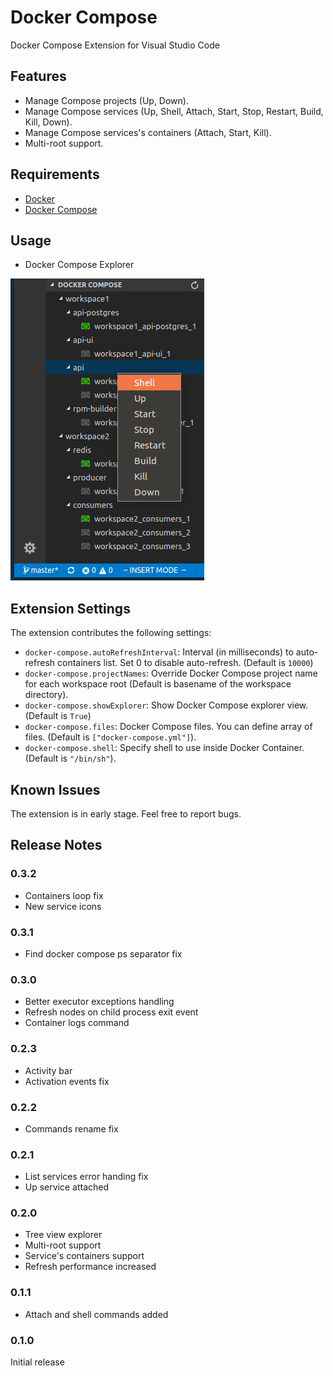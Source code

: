 # Docker Compose

Docker Compose Extension for Visual Studio Code

## Features

* Manage Compose projects (Up, Down).
* Manage Compose services (Up, Shell, Attach, Start, Stop, Restart, Build, Kill, Down).
* Manage Compose services's containers (Attach, Start, Kill).
* Multi-root support.

## Requirements

* [Docker](https://www.docker.com/)
* [Docker Compose](https://docs.docker.com/compose/)

## Usage

* Docker Compose Explorer

![explorer](images/explorer.png)

## Extension Settings

The extension contributes the following settings:

* `docker-compose.autoRefreshInterval`: Interval (in milliseconds) to auto-refresh containers list. Set 0 to disable auto-refresh. (Default is `10000`)
* `docker-compose.projectNames`: Override Docker Compose project name for each workspace root (Default is basename of the workspace directory).
* `docker-compose.showExplorer`: Show Docker Compose explorer view. (Default is `True`)
* `docker-compose.files`: Docker Compose files. You can define array of files. (Default is `["docker-compose.yml"]`).
* `docker-compose.shell`: Specify shell to use inside Docker Container. (Default is `"/bin/sh"`).

## Known Issues

The extension is in early stage. Feel free to report bugs.

## Release Notes

### 0.3.2

* Containers loop fix
* New service icons

### 0.3.1

* Find docker compose ps separator fix

### 0.3.0

* Better executor exceptions handling
* Refresh nodes on child process exit event
* Container logs command

### 0.2.3

* Activity bar
* Activation events fix

### 0.2.2

* Commands rename fix

### 0.2.1

* List services error handing fix
* Up service attached

### 0.2.0

* Tree view explorer
* Multi-root support
* Service's containers support
* Refresh performance increased

### 0.1.1

* Attach and shell commands added

### 0.1.0

Initial release
